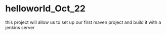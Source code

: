 # helloworld_Oct_22
this project will allow us to set up our first maven project and build it with a jenkins server

